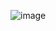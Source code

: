 ![image](https://user-images.githubusercontent.com/83162422/139633653-66a31d52-f50f-4a9e-aa7a-ab54d76f105a.png)
